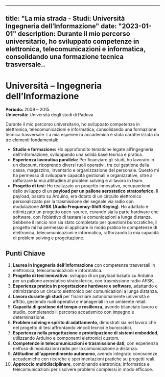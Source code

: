 
---
title: "La mia strada - Studi: Università Ingegneria dell’Informazione"
date: "2023-01-01"
description: Durante il mio percorso universitario, ho sviluppato competenze in elettronica, telecomunicazioni e informatica, consolidando una formazione tecnica trasversale..
---
# **Università – Ingegneria dell’Informazione**  

**Periodo:** 2009 – 2015  
**Università:** Università degli studi di Padova  

Durante il mio percorso universitario, ho sviluppato competenze in elettronica, telecomunicazioni e informatica, consolidando una formazione tecnica trasversale. La mia esperienza accademica è stata caratterizzata da tre elementi fondamentali:  

- **Studio e formazione:** Ho approfondito tematiche legate all’ingegneria dell’informazione, sviluppando una solida base teorica e pratica.  
- **Esperienza lavorativa parallela:** Per finanziare gli studi, ho lavorato in un discount, ricoprendo diversi ruoli operativi, tra cui gestione della cassa, magazzino, inventario e organizzazione del personale. Questo mi ha permesso di sviluppare capacità gestionali e organizzative, oltre a rafforzare la mia attitudine al problem solving e al lavoro in team.  
- **Progetto di tesi:** Ho realizzato un progetto innovativo, occupandomi dello sviluppo di un **payload per un pallone aerostatico stratosferico**. Il payload, basato su Arduino, era dotato di un circuito elettronico personalizzato per la trasmissione del segnale via radio con modulazione **AFSK (Audio Frequency-Shift Keying)**. Ho adattato e ottimizzato un progetto open-source, curando sia la parte hardware che software, con l’obiettivo di testare le comunicazioni a lunga distanza. Sebbene il lancio non sia stato completato per questioni burocratiche, il progetto mi ha permesso di applicare in modo pratico le competenze di elettronica, telecomunicazioni e informatica, rafforzando la mia capacità di problem solving e progettazione.  

## Punti Chiave

1. **Laurea in Ingegneria dell’Informazione** con competenze trasversali in elettronica, telecomunicazioni e informatica.  
2. **Progetto di tesi innovativo**: sviluppo di un payload basato su Arduino per un pallone aerostatico stratosferico, con trasmissione radio AFSK.  
3. **Esperienza pratica in progettazione hardware e software**, adattando e ottimizzando un circuito elettronico per comunicazioni a lunga distanza.  
4. **Lavoro durante gli studi** per finanziare autonomamente università e affitto, gestendo ruoli operativi e manageriali in un ambiente retail.  
5. **Capacità di gestione del tempo e resilienza**, avendo bilanciato lavoro e studio, completando il percorso accademico con impegno e determinazione.  
6. **Problem solving e spirito di adattamento**, dimostrati sia nel lavoro che nel progetto di tesi affrontando vincoli tecnici e burocratici.  
7. **Esperienza nella progettazione e prototipazione di sistemi embedded**, utilizzando Arduino e componenti elettronici custom.  
8. **Competenze in telecomunicazioni e trasmissione dati**, con esperienza nell’uso di modulazioni radio per la comunicazione a distanza.  
9. **Attitudine all'apprendimento autonomo**, avendo integrato conoscenze accademiche con ricerche e sperimentazioni pratiche su progetti reali.  
10. **Approccio multidisciplinare**, combinando elettronica, informatica e telecomunicazioni per risolvere problemi complessi in modo efficace.  